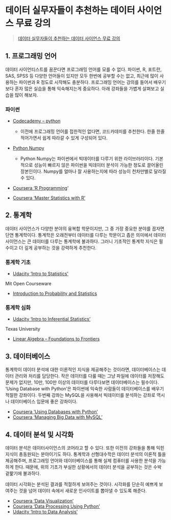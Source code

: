 # 데이터 실무자들이 추천하는 데이터 사이언스 무료 강의

> [데이터 실무자들이 추천하는 데이터 사이언스 무료 강의](https://goo.gl/a5aXgx)



## 1. 프로그래밍 언어

데이터 사이언티스트를 꿈꾼다면 프로그래밍 언어를 모를 수 없다. 파이썬, R, 포트란, SAS, SPSS 등 다양한 언어들이 있지만 모두 한번에 공부할 수는 없고, 최근에 많이 사용하는 파이썬과 R 정도로 시작해도 충분하다. 프로그래밍 언어는 강의를 들어서 배우기보다 혼자 많은 실습을 통해 익숙해지는게 중요하다. 아래 강좌들을 가볍게 살펴보고 실습을 많이 해보자.



### 파이썬

- [Codecademy – python](https://www.codecademy.com/courses/introduction-to-python-6WeG3/0/1?curriculum_id=4f89dab3d788890003000096) 
  - 이전에 프로그래밍 언어를 접한적인 없다면, 코드카데미를 추천한다. 한줄 한줄 적어가면서 쉽게 따라갈 수 있게 구성되어 있다.

- [Python Numpy](http://cs231n.github.io/python-numpy-tutorial/)
  - Python Numpy는 파이썬에서 빅데이터를 다루기 위한 라이브러리이다. 기본적으로 성능이 빠르지 않은 파이썬을 빅데이터 분석이 가능한 정도로 끌어올린 장본인이다. Numpy를 얼마나 잘 사용하는지에 따라 성능이 천차만별로 달라질 수 있다.

- [Coursera ‘R Programming](https://www.coursera.org/learn/r-programming)‘

- [Coursera ‘Master Statistics with R’](https://www.coursera.org/specializations/statistics)



## 2. 통계학

데이터 사이언스가 다양한 분야의 융복합 학문이지만, 그 중 가장 중요한 분야를 꼽자면 단연 통계학이다. 통계학은 오래전부터 데이터를 다루는 학문이고 좁은 의미에서 데이터 사이언스는 큰 데이터를 다루는 통계학에 불과하다. 그러니 기초적인 통계학 지식은 필수이고 더 깊게 공부하는 것을 강력하게 추천한다.



### 통계학 기초

- [Udacity ‘Intro to Statistics’](https://classroom.udacity.com/courses/st101/lessons/48686797/concepts/486995140923)

Mit Open Courseware

- [Introduction to Probability and Statistics](https://ocw.mit.edu/courses/mathematics/18-05-introduction-to-probability-and-statistics-spring-2014/index.htm)



### 통계학 심화

- [Udacity ‘Intro to Inferential Statistics’](https://www.udacity.com/course/intro-to-inferential-statistics--ud201)

Texas University

- [Linear Algebra – Foundations to Frontiers](https://www.edx.org/course/linear-algebra-foundations-frontiers-utaustinx-ut-5-05x)



## 3. 데이터베이스

통계학이 데이터 분석에 대한 이론적인 지식을 제공해주는 것이라면, 데이터베이스는 데이터 관리와 처리를 담당한다. 작은 데이터를 다룰 때는 그냥 파일에 데이터를 저장해도 문제가 없지만, 10만, 100만 이상의 데이터를 다루다보면 데이터베이스는 필수이다. ‘Using Database with Python’은 파이썬에 익숙한 사람들이 데이터베이스를 배우기 적절한 강좌이다. 두번째 강좌는 MySQL을 사용해서 빅데이터를 분석하는 강좌로 역시나 데이터베이스 입문에 좋은 강좌이다.

- [Coursera ‘Using Databases with Python’](https://www.coursera.org/learn/python-databases)
- [Coursera ‘Managing Big Data with MySQL’](https://www.coursera.org/learn/analytics-mysql)



## 4. 데이터 분석 및 시각화

데이터 분석은 데이터사이언스의 코어라고 할 수 있다. 또한 이전의 강좌들을 통해 익힌 지식이 총동원되는 분야이기도 하다. 통계학과 선형대수학은 데이터 분석의 이론적 틀을 제공해주며, 프로그래밍 언어와 데이터베이스를 통해 실제 컴퓨터를 사용한 분석을 가능하게 한다. 때문에, 위의 기초가 부실한 상황에서의 데이터 분석을 공부하는 것은 수박 겉핥기에 불과하다.

데이터 시각화는 분석된 결과를 적절하게 보여주는 것이다. 시각화를 단순히 예쁘게 보여주는 것을 넘어 데이터 속에서 새로운 인사이트를 뽑아낼 수 있도록 해준다.

- [Coursera ‘Data Visualization’](https://www.coursera.org/learn/datavisualization)
- [Coursera ‘Data Processing Using Python’](https://www.coursera.org/learn/python-data-processing)
- [Udacity ‘Intro to Data Analysis’](https://www.udacity.com/course/intro-to-data-analysis--ud170)

